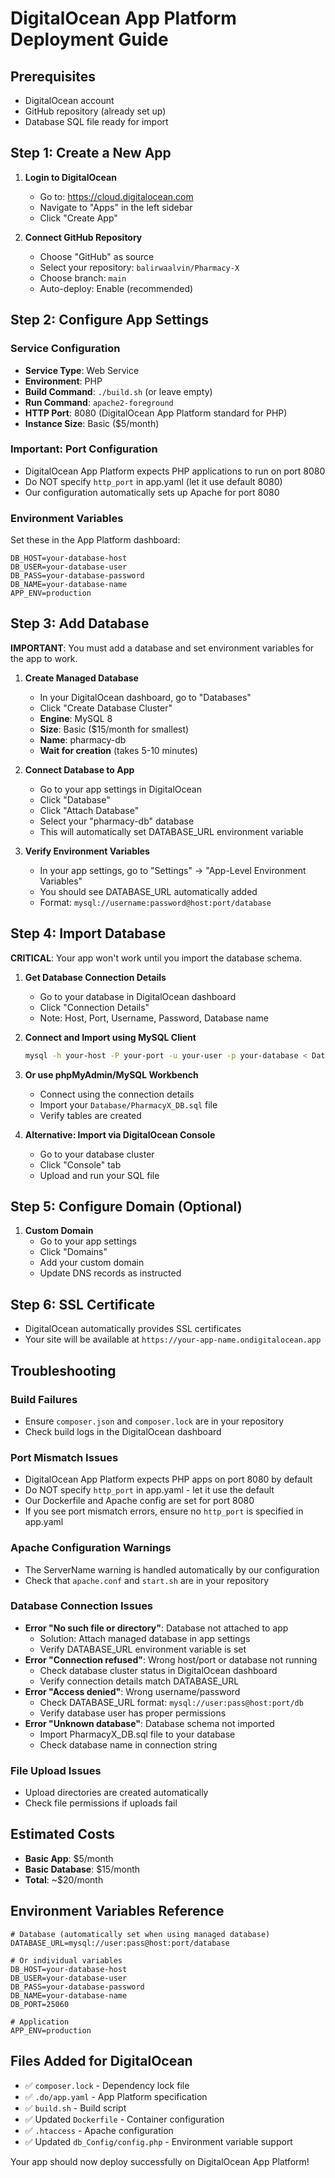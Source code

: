 # DigitalOcean App Platform Deployment Guide

## Prerequisites
- DigitalOcean account
- GitHub repository (already set up)
- Database SQL file ready for import

## Step 1: Create a New App

1. **Login to DigitalOcean**
   - Go to: https://cloud.digitalocean.com
   - Navigate to "Apps" in the left sidebar
   - Click "Create App"

2. **Connect GitHub Repository**
   - Choose "GitHub" as source
   - Select your repository: `balirwaalvin/Pharmacy-X`
   - Choose branch: `main`
   - Auto-deploy: Enable (recommended)

## Step 2: Configure App Settings

### Service Configuration
- **Service Type**: Web Service
- **Environment**: PHP
- **Build Command**: `./build.sh` (or leave empty)
- **Run Command**: `apache2-foreground`
- **HTTP Port**: 8080 (DigitalOcean App Platform standard for PHP)
- **Instance Size**: Basic ($5/month)

### Important: Port Configuration
- DigitalOcean App Platform expects PHP applications to run on port 8080
- Do NOT specify `http_port` in app.yaml (let it use default 8080)
- Our configuration automatically sets up Apache for port 8080

### Environment Variables
Set these in the App Platform dashboard:

```
DB_HOST=your-database-host
DB_USER=your-database-user
DB_PASS=your-database-password
DB_NAME=your-database-name
APP_ENV=production
```

## Step 3: Add Database

**IMPORTANT**: You must add a database and set environment variables for the app to work.

1. **Create Managed Database**
   - In your DigitalOcean dashboard, go to "Databases"
   - Click "Create Database Cluster"
   - **Engine**: MySQL 8
   - **Size**: Basic ($15/month for smallest)
   - **Name**: pharmacy-db
   - **Wait for creation** (takes 5-10 minutes)

2. **Connect Database to App**
   - Go to your app settings in DigitalOcean
   - Click "Database"
   - Click "Attach Database"
   - Select your "pharmacy-db" database
   - This will automatically set DATABASE_URL environment variable

3. **Verify Environment Variables**
   - In your app settings, go to "Settings" → "App-Level Environment Variables"
   - You should see DATABASE_URL automatically added
   - Format: `mysql://username:password@host:port/database`

## Step 4: Import Database

**CRITICAL**: Your app won't work until you import the database schema.

1. **Get Database Connection Details**
   - Go to your database in DigitalOcean dashboard
   - Click "Connection Details"
   - Note: Host, Port, Username, Password, Database name

2. **Connect and Import using MySQL Client**
   ```bash
   mysql -h your-host -P your-port -u your-user -p your-database < Database/PharmacyX_DB.sql
   ```

3. **Or use phpMyAdmin/MySQL Workbench**
   - Connect using the connection details
   - Import your `Database/PharmacyX_DB.sql` file
   - Verify tables are created

4. **Alternative: Import via DigitalOcean Console**
   - Go to your database cluster
   - Click "Console" tab
   - Upload and run your SQL file

## Step 5: Configure Domain (Optional)

1. **Custom Domain**
   - Go to your app settings
   - Click "Domains"
   - Add your custom domain
   - Update DNS records as instructed

## Step 6: SSL Certificate

- DigitalOcean automatically provides SSL certificates
- Your site will be available at `https://your-app-name.ondigitalocean.app`

## Troubleshooting

### Build Failures
- Ensure `composer.json` and `composer.lock` are in your repository
- Check build logs in the DigitalOcean dashboard

### Port Mismatch Issues
- DigitalOcean App Platform expects PHP apps on port 8080 by default
- Do NOT specify `http_port` in app.yaml - let it use the default
- Our Dockerfile and Apache config are set for port 8080
- If you see port mismatch errors, ensure no `http_port` is specified in app.yaml

### Apache Configuration Warnings
- The ServerName warning is handled automatically by our configuration
- Check that `apache.conf` and `start.sh` are in your repository

### Database Connection Issues
- **Error "No such file or directory"**: Database not attached to app
  - Solution: Attach managed database in app settings
  - Verify DATABASE_URL environment variable is set
- **Error "Connection refused"**: Wrong host/port or database not running
  - Check database cluster status in DigitalOcean dashboard
  - Verify connection details match DATABASE_URL
- **Error "Access denied"**: Wrong username/password
  - Check DATABASE_URL format: `mysql://user:pass@host:port/db`
  - Verify database user has proper permissions
- **Error "Unknown database"**: Database schema not imported
  - Import PharmacyX_DB.sql file to your database
  - Check database name in connection string

### File Upload Issues
- Upload directories are created automatically
- Check file permissions if uploads fail

## Estimated Costs

- **Basic App**: $5/month
- **Basic Database**: $15/month
- **Total**: ~$20/month

## Environment Variables Reference

```
# Database (automatically set when using managed database)
DATABASE_URL=mysql://user:pass@host:port/database

# Or individual variables
DB_HOST=your-database-host
DB_USER=your-database-user
DB_PASS=your-database-password
DB_NAME=your-database-name
DB_PORT=25060

# Application
APP_ENV=production
```

## Files Added for DigitalOcean

- ✅ `composer.lock` - Dependency lock file
- ✅ `.do/app.yaml` - App Platform specification
- ✅ `build.sh` - Build script
- ✅ Updated `Dockerfile` - Container configuration
- ✅ `.htaccess` - Apache configuration
- ✅ Updated `db_Config/config.php` - Environment variable support

Your app should now deploy successfully on DigitalOcean App Platform!
